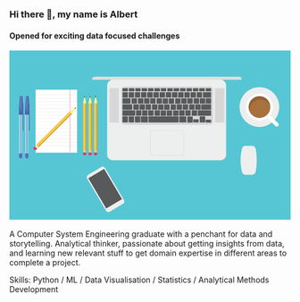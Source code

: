 ### Hi there 👋,  my name is Albert
#### Opened for exciting data focused challenges
![Opened for exciting data focused challenges](https://github.com/NaUrovne/NaUrovne/blob/main/ab1de400-ffe4-11e9-95ed-21adbb3f5d91.png)

A Computer System Engineering graduate with a penchant for data and storytelling. Analytical thinker, passionate about getting insights from data, and learning new relevant stuff to get domain expertise in different areas to complete a project.

Skills: Python / ML / Data Visualisation / Statistics / Analytical Methods Development
